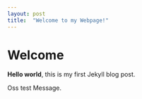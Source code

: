 ```yaml
---
layout: post
title:  "Welcome to my Webpage!"
---
```


# Welcome

**Hello world**, this is my first Jekyll blog post.

Oss test Message.
